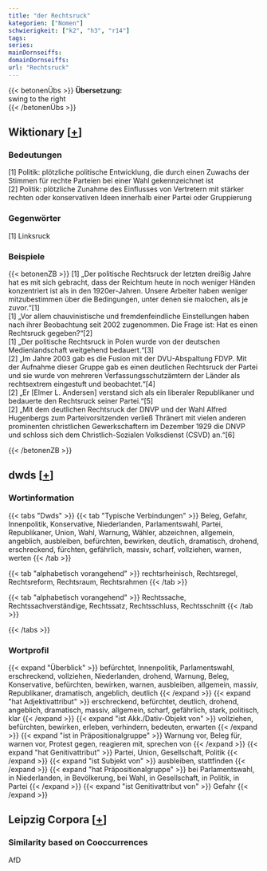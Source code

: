 ```yaml
---
title: "der Rechtsruck"
kategorien: ["Nomen"]
schwierigkeit: ["k2", "h3", "r14"]
tags:
series:
mainDornseiffs:
domainDornseiffs:
url: "Rechtsruck"
---
```


{{< betonenÜbs >}}
**Übersetzung:**  
swing to the right  
{{< /betonenÜbs >}}

## Wiktionary [[+](https://de.wiktionary.org/wiki/Rechtsruck)]

### Bedeutungen
[1] Politik: plötzliche politische Entwicklung, die durch einen Zuwachs der Stimmen für rechte Parteien bei einer Wahl gekennzeichnet ist  
[2] Politik: plötzliche Zunahme des Einflusses von Vertretern mit stärker rechten oder konservativen Ideen innerhalb einer Partei oder Gruppierung  

### Gegenwörter
[1] Linksruck  

### Beispiele
{{< betonenZB >}}
[1] „Der politische Rechtsruck der letzten dreißig Jahre hat es mit sich gebracht, dass der Reichtum heute in noch weniger Händen konzentriert ist als in den 1920er-Jahren. Unsere Arbeiter haben weniger mitzubestimmen über die Bedingungen, unter denen sie malochen, als je zuvor.“[1]  
[1] „Vor allem chauvinistische und fremdenfeindliche Einstellungen haben nach ihrer Beobachtung seit 2002 zugenommen. Die Frage ist: Hat es einen Rechtsruck gegeben?“[2]  
[1] „Der politische Rechtsruck in Polen wurde von der deutschen Medienlandschaft weitgehend bedauert.“[3]  
[2] „Im Jahre 2003 gab es die Fusion mit der DVU-Abspaltung FDVP. Mit der Aufnahme dieser Gruppe gab es einen deutlichen Rechtsruck der Partei und sie wurde von mehreren Verfassungsschutzämtern der Länder als rechtsextrem eingestuft und beobachtet.“[4]  
[2] „Er [Elmer L. Andersen] verstand sich als ein liberaler Republikaner und bedauerte den Rechtsruck seiner Partei.“[5]  
[2] „Mit dem deutlichen Rechtsruck der DNVP und der Wahl Alfred Hugenbergs zum Parteivorsitzenden verließ Thränert mit vielen anderen prominenten christlichen Gewerkschaftern im Dezember 1929 die DNVP und schloss sich dem Christlich-Sozialen Volksdienst (CSVD) an.“[6]  

{{< /betonenZB >}}


## dwds [[+](https://www.dwds.de/wb/Rechtsruck)]

### Wortinformation
{{< tabs "Dwds" >}}
{{< tab "Typische Verbindungen" >}}
Beleg, Gefahr, Innenpolitik, Konservative, Niederlanden, Parlamentswahl, Partei, Republikaner, Union, Wahl, Warnung, Wähler, abzeichnen, allgemein, angeblich, ausbleiben, befürchten, bewirken, deutlich, dramatisch, drohend, erschreckend, fürchten, gefährlich, massiv, scharf, vollziehen, warnen, werten
{{< /tab >}}

{{< tab "alphabetisch vorangehend" >}}
rechtsrheinisch, Rechtsregel, Rechtsreform, Rechtsraum, Rechtsrahmen
{{< /tab >}}

{{< tab "alphabetisch vorangehend" >}}
Rechtssache, Rechtssachverständige, Rechtssatz, Rechtsschluss, Rechtsschnitt
{{< /tab >}}

{{< /tabs >}}

### Wortprofil
{{< expand "Überblick" >}} befürchtet, Innenpolitik, Parlamentswahl, erschreckend, vollziehen, Niederlanden, drohend, Warnung, Beleg, Konservative, befürchten, bewirken, warnen, ausbleiben, allgemein, massiv, Republikaner, dramatisch, angeblich, deutlich {{< /expand >}}
{{< expand "hat Adjektivattribut" >}} erschreckend, befürchtet, deutlich, drohend, angeblich, dramatisch, massiv, allgemein, scharf, gefährlich, stark, politisch, klar {{< /expand >}}
{{< expand "ist Akk./Dativ-Objekt von" >}} vollziehen, befürchten, bewirken, erleben, verhindern, bedeuten, erwarten {{< /expand >}}
{{< expand "ist in Präpositionalgruppe" >}} Warnung vor, Beleg für, warnen vor, Protest gegen, reagieren mit, sprechen von {{< /expand >}}
{{< expand "hat Genitivattribut" >}} Partei, Union, Gesellschaft, Politik {{< /expand >}}
{{< expand "ist Subjekt von" >}} ausbleiben, stattfinden {{< /expand >}}
{{< expand "hat Präpositionalgruppe" >}} bei Parlamentswahl, in Niederlanden, in Bevölkerung, bei Wahl, in Gesellschaft, in Politik, in Partei {{< /expand >}}
{{< expand "ist Genitivattribut von" >}} Gefahr {{< /expand >}}

## Leipzig Corpora [[+](https://corpora.uni-leipzig.de/en/res?word=Rechtsruck&corpusId=deu_newscrawl-public_2018)]


### Similarity based on Cooccurrences
AfD

